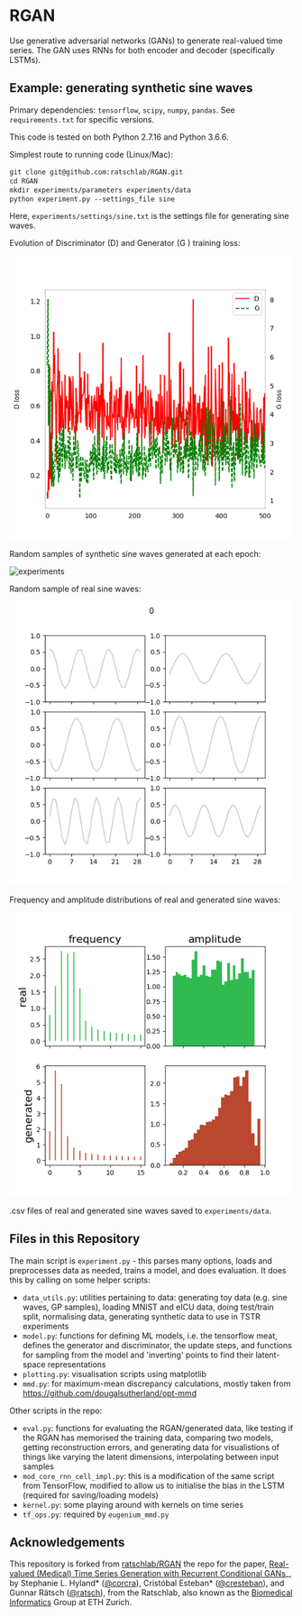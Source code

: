 # RGAN

Use generative adversarial networks (GANs) to generate real-valued time series. The GAN uses RNNs for both encoder and decoder (specifically LSTMs). 

## Example: generating synthetic sine waves

Primary dependencies: `tensorflow`, `scipy`, `numpy`, `pandas`. See `requirements.txt` for specific versions. 

This code is tested on both Python 2.7.16 and Python 3.6.6.

Simplest route to running code (Linux/Mac):
```
git clone git@github.com:ratschlab/RGAN.git
cd RGAN
mkdir experiments/parameters experiments/data
python experiment.py --settings_file sine
```
Here, `experiments/settings/sine.txt` is the settings file for generating sine waves. 

Evolution of Discriminator (D) and Generator (G ) training loss:

![experiments](experiments/traces/sine_trace.png)

Random samples of synthetic sine waves generated at each epoch:

![experiments](experiments/plots/sine-animation.gif)

Random sample of real sine waves:

![experiments](experiments/plots/sine_real_epoch0000.png)

Frequency and amplitude distributions of real and generated sine waves:

![experiments](experiments/plots/sine_eval0000.png)

.csv files of real and generated sine waves saved to `experiments/data`.

## Files in this Repository

The main script is `experiment.py` - this parses many options, loads and preprocesses data as needed, trains a model, and does evaluation. It does this by calling on some helper scripts:
- `data_utils.py`: utilities pertaining to data: generating toy data (e.g. sine waves, GP samples), loading MNIST and eICU data, doing test/train split, normalising data, generating synthetic data to use in TSTR experiments
- `model.py`: functions for defining ML models, i.e. the tensorflow meat, defines the generator and discriminator, the update steps, and functions for sampling from the model and 'inverting' points to find their latent-space representations
- `plotting.py`: visualisation scripts using matplotlib
- `mmd.py`: for maximum-mean discrepancy calculations, mostly taken from https://github.com/dougalsutherland/opt-mmd

Other scripts in the repo:
- `eval.py`: functions for evaluating the RGAN/generated data, like testing if the RGAN has memorised the training data, comparing two models, getting reconstruction errors, and generating data for visualistions of things like varying the latent dimensions, interpolating between input samples 
- `mod_core_rnn_cell_impl.py`: this is a modification of the same script from TensorFlow, modified to allow us to initialise the bias in the LSTM (required for saving/loading models)
- `kernel.py`: some playing around with kernels on time series
- `tf_ops.py`: required by `eugenium_mmd.py`

## Acknowledgements

This repository is forked from [ratschlab/RGAN](github.com/ratschlab/RGAN) the repo for the paper, [Real-valued (Medical) Time Series Generation with Recurrent Conditional GANs](https://arxiv.org/abs/1706.02633)_, by Stephanie L. Hyland* ([@corcra](https://github.com/corcra)), Cristóbal Esteban* ([@cresteban](https://github.com/cresteban)), and Gunnar Rätsch ([@ratsch](https://github.com/ratsch)), from the Ratschlab, also known as the [Biomedical Informatics](http://bmi.inf.ethz.ch/) Group at ETH Zurich.